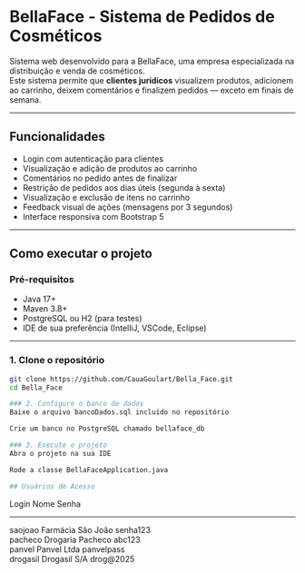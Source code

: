 # BellaFace - Sistema de Pedidos de Cosméticos

Sistema web desenvolvido para a BellaFace, uma empresa especializada na distribuição e venda de cosméticos.  
Este sistema permite que **clientes jurídicos** visualizem produtos, adicionem ao carrinho, deixem comentários e finalizem pedidos — exceto em finais de semana.

---

## Funcionalidades

- Login com autenticação para clientes
- Visualização e adição de produtos ao carrinho
- Comentários no pedido antes de finalizar
- Restrição de pedidos aos dias úteis (segunda à sexta)
- Visualização e exclusão de itens no carrinho
- Feedback visual de ações (mensagens por 3 segundos)
- Interface responsiva com Bootstrap 5

---

## Como executar o projeto

### Pré-requisitos

- Java 17+
- Maven 3.8+
- PostgreSQL ou H2 (para testes)
- IDE de sua preferência (IntelliJ, VSCode, Eclipse)

---

### 1. Clone o repositório

```bash
git clone https://github.com/CauaGoulart/Bella_Face.git
cd Bella_Face

### 2. Configure o banco de dados
Baixe o arquivo bancoDados.sql incluído no repositório

Crie um banco no PostgreSQL chamado bellaface_db

### 3. Execute o projeto
Abra o projeto na sua IDE

Rode a classe BellaFaceApplication.java

## Usuários de Acesso

```
Login     Nome                  Senha       
--------  -------------------- ------------
saojoao   Farmácia São João     senha123    
pacheco   Drogaria Pacheco      abc123      
panvel    Panvel Ltda           panvelpass  
drogasil  Drogasil S/A          drog@2025   
```
